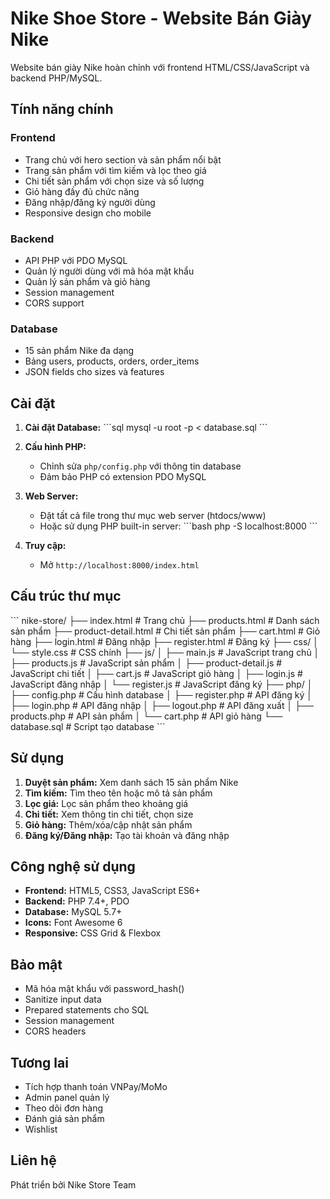 # Nike Shoe Store - Website Bán Giày Nike

Website bán giày Nike hoàn chỉnh với frontend HTML/CSS/JavaScript và backend PHP/MySQL.

## Tính năng chính

### Frontend
- Trang chủ với hero section và sản phẩm nổi bật
- Trang sản phẩm với tìm kiếm và lọc theo giá
- Chi tiết sản phẩm với chọn size và số lượng
- Giỏ hàng đầy đủ chức năng
- Đăng nhập/đăng ký người dùng
- Responsive design cho mobile

### Backend
- API PHP với PDO MySQL
- Quản lý người dùng với mã hóa mật khẩu
- Quản lý sản phẩm và giỏ hàng
- Session management
- CORS support

### Database
- 15 sản phẩm Nike đa dạng
- Bảng users, products, orders, order_items
- JSON fields cho sizes và features

## Cài đặt

1. **Cài đặt Database:**
   \`\`\`sql
   mysql -u root -p < database.sql
   \`\`\`

2. **Cấu hình PHP:**
   - Chỉnh sửa `php/config.php` với thông tin database
   - Đảm bảo PHP có extension PDO MySQL

3. **Web Server:**
   - Đặt tất cả file trong thư mục web server (htdocs/www)
   - Hoặc sử dụng PHP built-in server:
   \`\`\`bash
   php -S localhost:8000
   \`\`\`

4. **Truy cập:**
   - Mở `http://localhost:8000/index.html`

## Cấu trúc thư mục

\`\`\`
nike-store/
├── index.html              # Trang chủ
├── products.html           # Danh sách sản phẩm
├── product-detail.html     # Chi tiết sản phẩm
├── cart.html              # Giỏ hàng
├── login.html             # Đăng nhập
├── register.html          # Đăng ký
├── css/
│   └── style.css          # CSS chính
├── js/
│   ├── main.js            # JavaScript trang chủ
│   ├── products.js        # JavaScript sản phẩm
│   ├── product-detail.js  # JavaScript chi tiết
│   ├── cart.js            # JavaScript giỏ hàng
│   ├── login.js           # JavaScript đăng nhập
│   └── register.js        # JavaScript đăng ký
├── php/
│   ├── config.php         # Cấu hình database
│   ├── register.php       # API đăng ký
│   ├── login.php          # API đăng nhập
│   ├── logout.php         # API đăng xuất
│   ├── products.php       # API sản phẩm
│   └── cart.php           # API giỏ hàng
└── database.sql           # Script tạo database
\`\`\`

## Sử dụng

1. **Duyệt sản phẩm:** Xem danh sách 15 sản phẩm Nike
2. **Tìm kiếm:** Tìm theo tên hoặc mô tả sản phẩm
3. **Lọc giá:** Lọc sản phẩm theo khoảng giá
4. **Chi tiết:** Xem thông tin chi tiết, chọn size
5. **Giỏ hàng:** Thêm/xóa/cập nhật sản phẩm
6. **Đăng ký/Đăng nhập:** Tạo tài khoản và đăng nhập

## Công nghệ sử dụng

- **Frontend:** HTML5, CSS3, JavaScript ES6+
- **Backend:** PHP 7.4+, PDO
- **Database:** MySQL 5.7+
- **Icons:** Font Awesome 6
- **Responsive:** CSS Grid & Flexbox

## Bảo mật

- Mã hóa mật khẩu với password_hash()
- Sanitize input data
- Prepared statements cho SQL
- Session management
- CORS headers

## Tương lai

- Tích hợp thanh toán VNPay/MoMo
- Admin panel quản lý
- Theo dõi đơn hàng
- Đánh giá sản phẩm
- Wishlist

## Liên hệ

Phát triển bởi Nike Store Team
